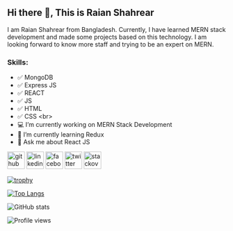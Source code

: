 ## Hi there 👋, This is Raian Shahrear

I am Raian Shahrear from Bangladesh. Currently, I have learned MERN stack development and made some projects based on this technology. I am looking forward to know more staff and trying to be an expert on MERN.

### Skills: 
- ✅ MongoDB
- ✅ Express JS 
- ✅ REACT 
- ✅ JS
- ✅ HTML
- ✅ CSS
<br\>
- 💻 I’m currently working on MERN Stack Development 
- 🌱 I’m currently learning Redux 
- 💬 Ask me about React JS 


[<img src='https://cdn.jsdelivr.net/npm/simple-icons@3.0.1/icons/github.svg' alt='github' height='40'>](https://github.com/raian-shahrear)  [<img src='https://cdn.jsdelivr.net/npm/simple-icons@3.0.1/icons/linkedin.svg' alt='linkedin' height='40'>](https://www.linkedin.com/in/raian-shahrear/)  [<img src='https://cdn.jsdelivr.net/npm/simple-icons@3.0.1/icons/facebook.svg' alt='facebook' height='40'>](https://www.facebook.com/raian.shahrear.9)  [<img src='https://cdn.jsdelivr.net/npm/simple-icons@3.0.1/icons/twitter.svg' alt='twitter' height='40'>](https://twitter.com/Raian_Shahrear)  [<img src='https://cdn.jsdelivr.net/npm/simple-icons@3.0.1/icons/stackoverflow.svg' alt='stackoverflow' height='40'>](https://stackoverflow.com/users/20705955)  

[![trophy](https://github-profile-trophy.vercel.app/?username=raian-shahrear)](https://github.com/ryo-ma/github-profile-trophy)

[![Top Langs](https://github-readme-stats.vercel.app/api/top-langs/?username=raian-shahrear)](https://github.com/anuraghazra/github-readme-stats)

![GitHub stats](https://github-readme-stats.vercel.app/api?username=raian-shahrear&show_icons=true)  

![Profile views](https://gpvc.arturio.dev/raian-shahrear)  
